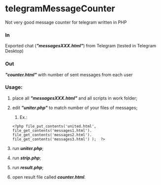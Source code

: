 # telegramMessageCounter
Not very good message counter for telegram written in PHP

### In

Exported chat (**_"messagesXXX.html"_**) from Telegram (tested in Telegram Desktop)

### Out
**_"counter.html"_** with number of sent messages from each user

### Usage:
1) place all **_"messagesXXX.html"_** and all scripts in work folder;
2) edit **_"uniter.php"_** to match number of your files of messages;
   1) Ex.:
   
   `<?php
      file_put_contents('united.html',
      file_get_contents('messages1.html').
      file_get_contents('messages2.html').
      file_get_contents('messages3.html')
   ); 
   ?>`
3) run **_uniter.php_**;
4) run **_strip.php_**;
5) run **_result.php_**;
6) open result file called **_counter.html_**.


